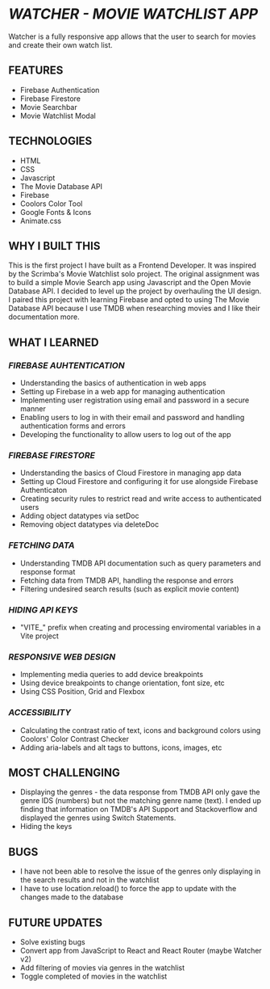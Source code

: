 # _WATCHER - MOVIE WATCHLIST APP_

Watcher is a fully responsive app allows that the user to search for movies and create their own watch list.

## FEATURES

- Firebase Authentication
- Firebase Firestore
- Movie Searchbar
- Movie Watchlist Modal

## TECHNOLOGIES

- HTML
- CSS
- Javascript
- The Movie Database API
- Firebase
- Coolors Color Tool
- Google Fonts & Icons
- Animate.css

## WHY I BUILT THIS

This is the first project I have built as a Frontend Developer. It was inspired by the Scrimba's Movie Watchlist solo project. The original assignment was to build a simple Movie Search app using Javascript and the Open Movie Database API. I decided to level up the project by overhauling the UI design. I paired this project with learning Firebase and opted to using The Movie Database API because I use TMDB when researching movies and I like their documentation more.

## WHAT I LEARNED

### _FIREBASE AUHTENTICATION_

- Understanding the basics of authentication in web apps
- Setting up Firebase in a web app for managing authentication
- Implementing user registration using email and password in a secure manner
- Enabling users to log in with their email and password and handling authentication forms and errors
- Developing the functionality to allow users to log out of the app

### _FIREBASE FIRESTORE_

- Understanding the basics of Cloud Firestore in managing app data
- Setting up Cloud Firestore and configuring it for use alongside Firebase Authenticaton
- Creating security rules to restrict read and write access to authenticated users
- Adding object datatypes via setDoc
- Removing object datatypes via deleteDoc

### _FETCHING DATA_

- Understanding TMDB API documentation such as query parameters and response format
- Fetching data from TMDB API, handling the response and errors
- Filtering undesired search results (such as explicit movie content)

### _HIDING API KEYS_

- "VITE_" prefix when creating and processing enviromental variables in a Vite project

### _RESPONSIVE WEB DESIGN_

- Implementing media queries to add device breakpoints
- Using device breakpoints to change orientation, font size, etc
- Using CSS Position, Grid and Flexbox

### _ACCESSIBILITY_

- Calculating the contrast ratio of text, icons and background colors using Coolors' Color Contrast Checker
- Adding aria-labels and alt tags to buttons, icons, images, etc

## MOST CHALLENGING

- Displaying the genres - the data response from TMDB API only gave the genre IDS (numbers) but not the matching genre name (text). I ended up finding that information on TMDB's API Support and Stackoverflow and displayed the genres using Switch Statements.
- Hiding the keys

## BUGS

- I have not been able to resolve the issue of the genres only displaying in the search results and not in the watchlist
- I have to use location.reload() to force the app to update with the changes made to the database

## FUTURE UPDATES

- Solve existing bugs
- Convert app from JavaScript to React and React Router (maybe Watcher v2)
- Add filtering of movies via genres in the watchlist
- Toggle completed of movies in the watchlist
